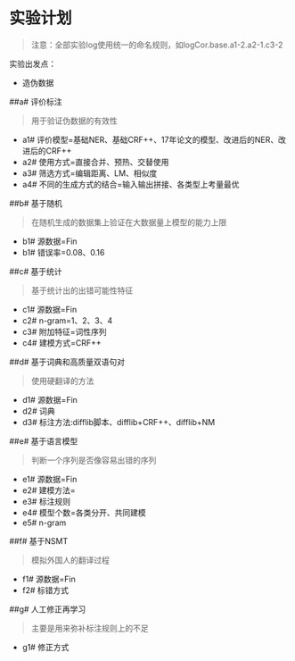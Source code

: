 # 实验计划
>注意：全部实验log使用统一的命名规则，如logCor.base.a1-2.a2-1.c3-2

实验出发点：
+ 造伪数据

##a# 评价标注
> 用于验证伪数据的有效性

+ a1# 评价模型=基础NER、基础CRF++、17年论文的模型、改进后的NER、改进后的CRF++
+ a2# 使用方式=直接合并、预热、交替使用
+ a3# 筛选方式=编辑距离、LM、相似度
+ a4# 不同的生成方式的结合=输入输出拼接、各类型上考量最优

##b# 基于随机
> 在随机生成的数据集上验证在大数据量上模型的能力上限

+ b1# 源数据=Fin
+ b1# 错误率=0.08、0.16


##c# 基于统计
> 基于统计出的出错可能性特征

+ c1# 源数据=Fin
+ c2# n-gram=1、2、3、4
+ c3# 附加特征=词性序列
+ c4# 建模方式=CRF++

##d# 基于词典和高质量双语句对
> 使用硬翻译的方法

+ d1# 源数据=Fin
+ d2# 词典
+ d3# 标注方法:difflib脚本、difflib+CRF++、difflib+NM

##e# 基于语言模型
> 判断一个序列是否像容易出错的序列

+ e1# 源数据=Fin
+ e2# 建模方法=
+ e3# 标注规则
+ e4# 模型个数=各类分开、共同建模
+ e5# n-gram

##f# 基于NSMT
> 模拟外国人的翻译过程

+ f1# 源数据=Fin
+ f2# 标错方式

##g# 人工修正再学习
> 主要是用来弥补标注规则上的不足

+ g1# 修正方式

